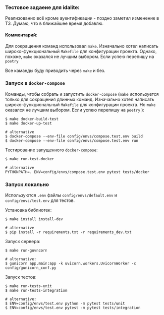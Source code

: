 ### Тестовое задаеие для idalite:

Реализованно всё кроме ауентификации - поздно заметил изменение в ТЗ. Думаю, что в ближайшее время добавлю.


#### Комментарий:
Для сокращения команд использовал `make`.  Изначально хотел написать широко-функциональный `Makefile` для конфигурации проекта. Однако, похоже, `make` оказался не лучшим выбором. Если успею перепишу на `poetry`  

Все каманды буду приводить через `make` и без.


### Запуск в `docker-compose`

Команды, чтобы собрать и запустить `docker-compose` (`make` используется только для сокращения длинных команд. Изначально хотел написать широко-функциональный `Makefile` для конфигурации проекта. Но `make` оказался не лучшим выбором. Если успею перепишу на `poetry` ):

```console
$ make docker-build-test 
$ make docker-up-test

# alternative
$ docker-compose --env-file config/envs/compose.test.env build
$ docker-compose --env-file config/envs/compose.test.env run
```
Тестирование запущенного `docker-compose`:

```console
$ make run-test-docker

# alternative
PYTHONPATH=. ENV=config/envs/compose.test.env pytest tests/docker
```

### Запуск локально
Используются  `.env` файлы `config/envs/default.env` и `config/envs/test.env` для тестов.

Установка библиотек:


```console
$ make install install-dev

# alternative
$ pip install -r requirements.txt -r requirements_dev.txt

```

Запуск сервера:
```console
$ make run-guvncorn

# alternative:  
$ gunicorn app.main:app -k uvicorn.workers.UvicornWorker -c config/gunicorn_conf.py
```

Запуск тестов:
```console
$ make run-tests-unit
$ make run-tests-integration

# alternative:
$ ENV=config/envs/test.env python -m pytest tests/unit
$ ENV=config/envs/test.env pytest -m pytest tests/integration
```